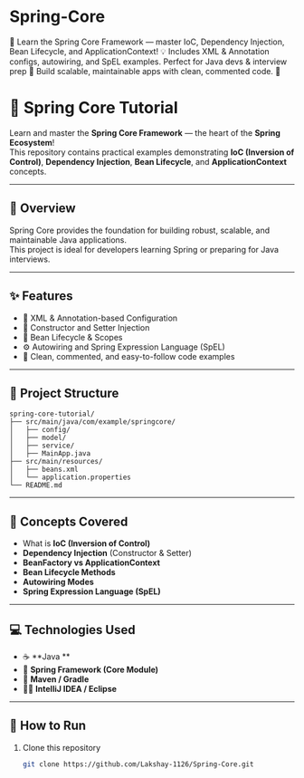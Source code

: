# Spring-Core
🌱 Learn the Spring Core Framework — master IoC, Dependency Injection, Bean Lifecycle, and ApplicationContext! 💡 Includes XML &amp; Annotation configs, autowiring, and SpEL examples. Perfect for Java devs &amp; interview prep 🚀 Build scalable, maintainable apps with clean, commented code. 🧩

# 🌱 Spring Core Tutorial

Learn and master the **Spring Core Framework** — the heart of the **Spring Ecosystem**!  
This repository contains practical examples demonstrating **IoC (Inversion of Control)**, **Dependency Injection**, **Bean Lifecycle**, and **ApplicationContext** concepts.  

---

## 🚀 Overview

Spring Core provides the foundation for building robust, scalable, and maintainable Java applications.  
This project is ideal for developers learning Spring or preparing for Java interviews.  

---

## ✨ Features

- 🌿 XML & Annotation-based Configuration  
- 🧩 Constructor and Setter Injection  
- 🔄 Bean Lifecycle & Scopes  
- ⚙️ Autowiring and Spring Expression Language (SpEL)  
- 🧠 Clean, commented, and easy-to-follow code examples  

---

## 📂 Project Structure

```text
spring-core-tutorial/
├── src/main/java/com/example/springcore/
│   ├── config/
│   ├── model/
│   ├── service/
│   ├── MainApp.java
├── src/main/resources/
│   ├── beans.xml
│   └── application.properties
└── README.md
```

---

## 🧠 Concepts Covered

- What is **IoC (Inversion of Control)**  
- **Dependency Injection** (Constructor & Setter)  
- **BeanFactory vs ApplicationContext**  
- **Bean Lifecycle Methods**  
- **Autowiring Modes**  
- **Spring Expression Language (SpEL)**  

---

## 💻 Technologies Used

- ☕ **Java **  
- 🌼 **Spring Framework (Core Module)**  
- 🧰 **Maven / Gradle**  
- 🧑‍💻 **IntelliJ IDEA / Eclipse**  

---

## 🧩 How to Run

1. Clone this repository  
   ```bash
   git clone https://github.com/Lakshay-1126/Spring-Core.git
